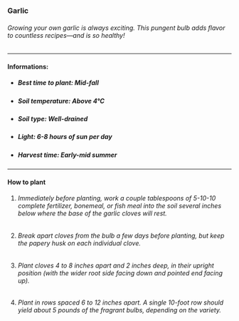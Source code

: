 ### Garlic

###### Growing your own garlic is always exciting. This pungent bulb adds flavor to countless recipes—and is so healthy!

---

#### Informations:

- ##### Best time to plant: Mid-fall
- ##### Soil temperature: Above 4°C
- ##### Soil type: Well-drained
- ##### Light: 6-8 hours of sun per day
- ##### Harvest time: Early-mid summer

---

#### How to plant

1. ###### Immediately before planting, work a couple tablespoons of 5-10-10 complete fertilizer, bonemeal, or fish meal into the soil several inches below where the base of the garlic cloves will rest.
2. ###### Break apart cloves from the bulb a few days before planting, but keep the papery husk on each individual clove.
3. ###### Plant cloves 4 to 8 inches apart and 2 inches deep, in their upright position (with the wider root side facing down and pointed end facing up).
4. ###### Plant in rows spaced 6 to 12 inches apart. A single 10-foot row should yield about 5 pounds of the fragrant bulbs, depending on the variety.